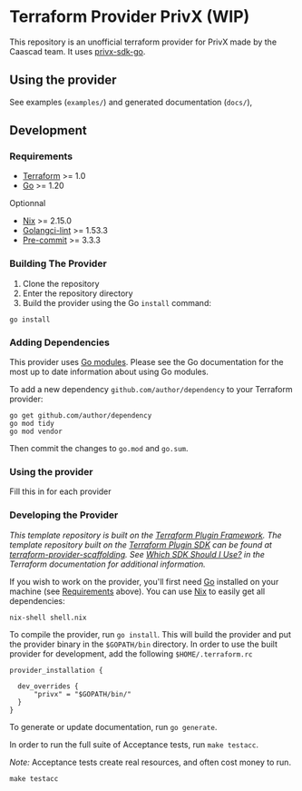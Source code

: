 # Terraform Provider PrivX (WIP)

This repository is an unofficial terraform provider for PrivX made by the Caascad team.
It uses [privx-sdk-go](https://github.com/SSHcom/privx-sdk-go).

## Using the provider

See examples (`examples/`) and generated documentation (`docs/`),

## Development

### Requirements

- [Terraform](https://www.terraform.io/downloads.html) >= 1.0
- [Go](https://golang.org/doc/install) >= 1.20

Optionnal
- [Nix](https://github.com/NixOS/nix) >= 2.15.0
- [Golangci-lint](https://github.com/golangci/golangci-lint) >= 1.53.3
- [Pre-commit](https://github.com/pre-commit/pre-commit) >= 3.3.3

### Building The Provider

1. Clone the repository
1. Enter the repository directory
1. Build the provider using the Go `install` command:

```shell
go install
```

### Adding Dependencies

This provider uses [Go modules](https://github.com/golang/go/wiki/Modules).
Please see the Go documentation for the most up to date information about using Go modules.

To add a new dependency `github.com/author/dependency` to your Terraform provider:

```shell
go get github.com/author/dependency
go mod tidy
go mod vendor
```

Then commit the changes to `go.mod` and `go.sum`.

### Using the provider

Fill this in for each provider

### Developing the Provider
_This template repository is built on the [Terraform Plugin Framework](https://github.com/hashicorp/terraform-plugin-framework). The template repository built on the [Terraform Plugin SDK](https://github.com/hashicorp/terraform-plugin-sdk) can be found at [terraform-provider-scaffolding](https://github.com/hashicorp/terraform-provider-scaffolding). See [Which SDK Should I Use?](https://www.terraform.io/docs/plugin/which-sdk.html) in the Terraform documentation for additional information._

If you wish to work on the provider, you'll first need [Go](http://www.golang.org) installed on your machine (see [Requirements](#requirements) above).
You can use [Nix](https://github.com/NixOS/nix) to easily get all dependencies:
```shell
nix-shell shell.nix
```

To compile the provider, run `go install`. This will build the provider and put the provider binary in the `$GOPATH/bin` directory.
In order to use the built provider for development, add the following `$HOME/.terraform.rc`
```
provider_installation {

  dev_overrides {
      "privx" = "$GOPATH/bin/"
  }
}
```

To generate or update documentation, run `go generate`.

In order to run the full suite of Acceptance tests, run `make testacc`.

*Note:* Acceptance tests create real resources, and often cost money to run.

```shell
make testacc
```
